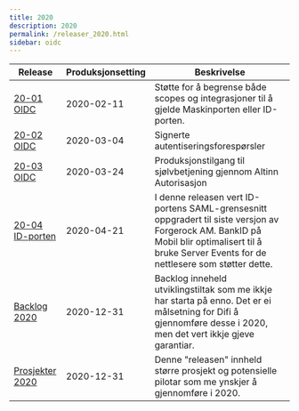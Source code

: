 ```yaml
---
title: 2020
description: 2020
permalink: /releaser_2020.html
sidebar: oidc
---
```


|Release|Produksjonsetting|Beskrivelse|
|-|-|-|
|[20-01 OIDC](20-01_OIDC.html)|2020-02-11| Støtte for å begrense både scopes og integrasjoner til å gjelde Maskinporten eller ID-porten. |
|[20-02 OIDC](20-02_OIDC.html)|2020-03-04| Signerte autentiseringsforespørsler |
|[20-03 OIDC](20-03_OIDC.html)|2020-03-24| Produksjonstilgang til sjølvbetjening gjennom Altinn Autorisasjon |
|[20-04 ID-porten](20-04_ID-porten.html)|2020-04-21| I denne releasen vert ID-portens SAML-grensesnitt oppgradert til siste versjon av Forgerock AM.   BankID på Mobil blir optimalisert til å bruke Server Events for de nettlesere som støtter dette. |
|[Backlog 2020](Backlog_2020.html)|2020-12-31| Backlog inneheld utviklingstiltak som me ikkje har starta på enno. Det er ei målsetning for Difi å gjennomføre desse i 2020, men det vert ikkje gjeve garantiar. |
|[Prosjekter 2020](Prosjekter_2020.html)|2020-12-31| Denne "releasen" innheld større prosjekt og potensielle pilotar som me ynskjer å gjennomføre i 2020. |
